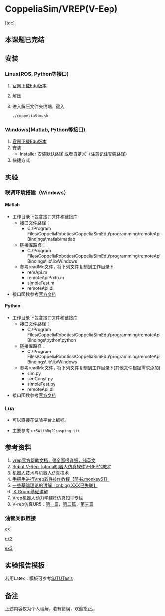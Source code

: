 # CoppeliaSim/VREP(V-Eep)

[toc]
## 本课题已完结
## 安装

### Linux(ROS, Python等接口)

1. [官网下载Edu版本](https://coppeliarobotics.com/downloads)

2. 解压

3. 进入解压文件夹终端，键入

   ```bash
   ./coppeliaSim.sh
   ```

### Windows(Ｍatlab, Python等接口)

1. [官网下载Edu版本](https://coppeliarobotics.com/downloads)
2. 安装
   - Installer 安装默认路径 或者自定义（注意记住安装路径）
3. 快捷方式

## 实验

### 联调环境搭建（Windows）

#### Matlab

- 工作目录下包含接口文件和链接库
  - 接口文件路径：
    - C:\Program Files\CoppeliaRobotics\CoppeliaSimEdu\programming\remoteApiBindings\matlab\matlab
  - 链接库路径：
    - C:\Program Files\CoppeliaRobotics\CoppeliaSimEdu\programming\remoteApiBindings\lib\lib\Windows
  - 参考readMe文件，将下列文件复制到工作目录下
    - remApi.m
    - remoteApiProto.m
    - simpleTest.m
    - remoteApi.dll
- 接口函数参考[官方文档](https://www.coppeliarobotics.com/helpFiles/index.html)

#### Python

- 工作目录下包含接口文件和链接库
  - 接口文件路径：
    - C:\Program Files\CoppeliaRobotics\CoppeliaSimEdu\programming\remoteApiBindings\python\python
  - 链接库路径：
    - C:\Program Files\CoppeliaRobotics\CoppeliaSimEdu\programming\remoteApiBindings\lib\lib\Windows
  - 参考readMe文件，将下列文件复制到工作目录下(其他文件根据需求添加)
    - sim.py
    - simConst.py
    - simpleTest.py
    - remoteApi.dll
- 接口函数参考[官方文档](https://www.coppeliarobotics.com/helpFiles/index.html)

### Lua

- 可以直接在试验平台上编程。

- 主要参考 `ur5WithRg2Grasping.ttt`

## 参考资料

1. [vrep官方帮助文档，很全面很详细，纯英文](http://www.coppeliarobotics.com/helpFiles/index.html)
2. [Robot V-Rep Tutorial机器人仿真软件V-REP的教程](https://www.bilibili.com/video/BV18t411x7CB?p=1)
3. [机器人技术与机器人仿真技术](https://space.bilibili.com/19682152?spm_id_from=333.788.b_765f7570696e666f.1)
4. [手把手进行Vrep软件操作教程【简书,monkey61】](https://www.jianshu.com/p/eb3f38c0c5fa)
5. [一些基础理论的讲解【cnblog,XXX已失联】](https://www.cnblogs.com/21207-iHome/tag/V-rep/default.html?page=1 )
6. [IK Group基础讲解](https://blog.csdn.net/philthinker/article/details/79867312)
7. [Vrep机器人动力学建模仿真知乎专栏](https://zhuanlan.zhihu.com/c_156026799)
8. V-rep仿真UR5：[第一篇](https://blog.csdn.net/u013636149/article/details/80633272)，[第二篇](https://blog.csdn.net/u013636149/article/details/80633605)，[第三篇](https://blog.csdn.net/u013636149/article/details/80634668)

### 油管类似链接

[ex1](https://www.youtube.com/watch?v=eTd6mOk6Njw)

[ex2](https://www.youtube.com/watch?v=CVoV08T0Aqo)

[ex3](https://www.youtube.com/watch?v=OfpB87pRoUk)

## 实验报告模板

若用Latex：模板可参考[SJTUTesis](https://github.com/sjtug/SJTUThesis)

## 备注

上述内容仅为个人理解，若有错误，欢迎指正。
